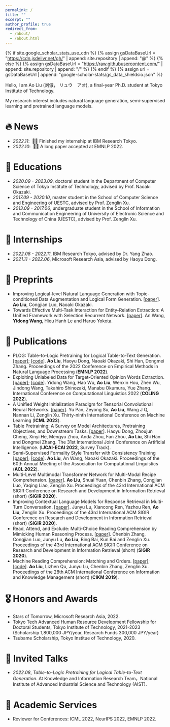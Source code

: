 ```yaml
---
permalink: /
title: ""
excerpt: ""
author_profile: true
redirect_from: 
  - /about/
  - /about.html
---
```


{% if site.google_scholar_stats_use_cdn %}
{% assign gsDataBaseUrl = "https://cdn.jsdelivr.net/gh/" | append: site.repository | append: "@" %}
{% else %}
{% assign gsDataBaseUrl = "https://raw.githubusercontent.com/" | append: site.repository | append: "/" %}
{% endif %}
{% assign url = gsDataBaseUrl | append: "google-scholar-stats/gs_data_shieldsio.json" %}

<span class='anchor' id='about-me'></span>

Hello, I am Ao Liu (刘傲， リュウ　アオ), a final-year Ph.D. student at Tokyo Institute of Technology.

My research interest includes natural language generation, semi-supervised learning and pretrained language models. 


# 🔥 News
- *2022.11*: &nbsp;🎉🎉 Finished my internship at IBM Research Tokyo. 
- *2022.10*: &nbsp;🎉🎉 A long paper accepted at EMNLP 2022.

# 📖 Educations
- *2020.09 - 2023.09*, doctoral student in the Department of Computer Science of Tokyo Institute of Technology, advised by Prof. Naoaki Okazaki.
- *2017.09 - 2020.10*, master student in the School of Computer Science and Engineering of UESTC, advised by Prof. Zenglin Xu.
- *2013.09 - 2017.06*, undergraduate student in the School of Information and Communication Engineering of University of Electronic Science and Technology of China (UESTC), advised by Prof. Zenglin Xu.

# 💼 Internships
- *2022.08 - 2022.11*, IBM Research Tokyo, advised by Dr. Yang Zhao.
- *2021.11 - 2022.06*, Microsoft Research Asia, advised by Haoyu Dong.

# 📝 Preprints
- Improving Logical-level Natural Language Generation with Topic-conditioned Data Augmentation and Logical Form Generation. [\[paper\]](https://arxiv.org/abs/2112.06240). **Ao Liu**, Congjian Luo, Naoaki Okazaki.
-  Towards Effective Multi-Task Interaction for Entity-Relation Extraction: A Unified Framework with Selection Recurrent Network. [\[paper\]](https://arxiv.org/abs/2202.07281). An Wang, **Yidong Wang**, Hieu Hanh Le and Haruo Yokota.

# 📝 Publications 
- PLOG: Table-to-Logic Pretraining for Logical Table-to-Text Generation. [\[paper\]](https://arxiv.org/abs/2205.12697); [\[code\]](https://github.com/microsoft/PLOG). **Ao Liu**, Haoyu Dong, Naoaki Okazaki, Shi Han, Dongmei Zhang. Proceedings of the 2022 Conference on Empirical Methods in Natural Language Processing (**EMNLP 2022**).
- Exploiting Unlabeled Data for Target-Oriented Opinion Words Extraction. [\[paper\]](https://arxiv.org/abs/2208.08280); [\[code\]](https://github.com/TOWESSL/TOWESSL). Yidong Wang, Hao Wu, **Ao Liu**, Wenxin Hou, Zhen Wu, Jindong Wang, Takahiro Shinozaki, Manabu Okumura, Yue Zhang. International Conference on Computational Linguistics 2022 (**COLING 2022**).
- A Unified Weight Initialization Paradigm for Tensorial Convolutional Neural Networks. [\[paper\]](https://arxiv.org/abs/2205.15307). Yu Pan, Zeyong Su, **Ao Liu**, Wang J Q, Nannan Li, Zenglin Xu. Thirty-ninth International Conference on Machine Learning (**ICML 2022**).
- Table Pretraining: A Survey on Model Architectures, Pretraining Objectives, and Downstream Tasks. [\[paper\]](https://arxiv.org/abs/2201.09745). Haoyu Dong, Zhoujun Cheng, Xinyi He, Mengyu Zhou, Anda Zhou, Fan Zhou, **Ao Liu**, Shi Han and Dongmei Zhang. The 31st International Joint Conference on Artificial Intelligence. (**IJCAI-ECAI 2022**, Survey Track).
- Semi-Supervised Formality Style Transfer with Consistency Training [\[paper\]](https://arxiv.org/abs/2203.13620); [\[code\]](https://github.com/aolius/semi-fst). **Ao Liu**, An Wang, Naoaki Okazaki. Proceedings of the 60th Annual Meeting of the Association for Computational Linguistics (**ACL 2022**).
- Multi-Level Multimodal Transformer Network for Multi-Modal Recipe Comprehension. [\[paper\]](https://dl.acm.org/doi/abs/10.1145/3397271.3401247). **Ao Liu**, Shuai Yuan, Chenbin Zhang, Congjian Luo, Yaqing Liao, Zenglin Xu. Proceedings of the 43rd International ACM SIGIR Conference on Research and Development in Information Retrieval (short) (**SIGIR 2020**).
- Improving Contextual Language Models for Response Retrieval in Multi-Turn Conversation. [\[paper\]](https://dl.acm.org/doi/abs/10.1145/3397271.3401255). Junyu Lu, Xiancong Ren, Yazhou Ren, **Ao Liu**, Zenglin Xu. Proceedings of the 43rd International ACM SIGIR Conference on Research and Development in Information Retrieval (short) (**SIGIR 2020**).
- Read, Attend, and Exclude: Multi-Choice Reading Comprehension by Mimicking Human Reasoning Process. [\[paper\]](https://dl.acm.org/doi/10.1145/3397271.3401326). Chenbin Zhang, Congjian Luo, Junyu Lu, **Ao Liu**, Bing Bai, Kun Bai and Zenglin Xu. Proceedings of the 43rd International ACM SIGIR Conference on Research and Development in Information Retrieval (short) (**SIGIR 2020**).
- Machine Reading Comprehension: Matching and Orders. [\[paper\]](https://dl.acm.org/doi/10.1145/3357384.3358139); [\[code\]](https://github.com/Aolius/OrdMatch). **Ao Liu**, Lizhen Qu, Junyu Lu, Chenbin Zhang, Zenglin Xu. Proceedings of the 28th ACM International Conference on Information and Knowledge Management (short) (**CIKM 2019**).



# 🎖 Honors and Awards

- Stars of Tomorrow, Microsoft Research Asia, 2022.
- Tokyo Tech Advanced Human Resource Development Fellowship for Doctoral Students, Tokyo Institute of Technology, 2021-2023 (Scholarship 1,800,000 JPY/year, Research Funds 300,000 JPY/year)
- Tsubame Scholarship, Tokyo Institue of Technology, 2020.

# 💬 Invited Talks
- *2022.08*, *Table-to-Logic Pretraining for Logical Table-to-Text Generation.* At Knowledge and Information Research Team，National Institute of Advanced Industrial Science and Technology (AIST).

# 📄 Academic Services
- Reviewer for Conferences: ICML 2022, NeurIPS 2022, EMNLP 2022.
